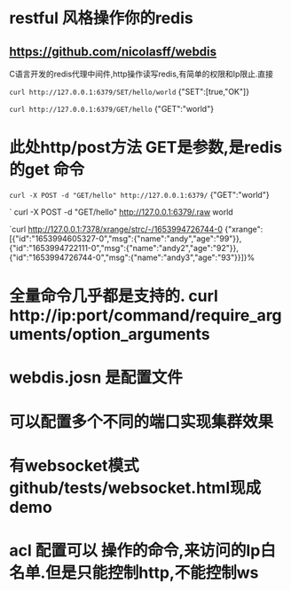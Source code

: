 # restful 风格操作你的redis
https://github.com/nicolasff/webdis
--------------------------------------
C语言开发的redis代理中间件,http操作读写redis,有简单的权限和Ip限止.直接

` curl http://127.0.0.1:6379/SET/hello/world
` {"SET":[true,"OK"]}

` curl http://127.0.0.1:6379/GET/hello
` {"GET":"world"}

# 此处http/post方法  GET是参数,是redis的get 命令
` curl -X POST -d "GET/hello" http://127.0.0.1:6379/
` {"GET":"world"}

` curl -X POST -d "GET/hello" http://127.0.0.1:6379/.raw
world

`curl http://127.0.0.1:7378/xrange/strc/-/1653994726744-0
{"xrange":[{"id":"1653994605327-0","msg":{"name":"andy","age":"99"}},{"id":"1653994722111-0","msg":{"name":"andy2","age":"92"}},{"id":"1653994726744-0","msg":{"name":"andy3","age":"93"}}]}%

# 全量命令几乎都是支持的. curl http://ip:port/command/require_arguments/option_arguments

# webdis.josn 是配置文件
# 可以配置多个不同的端口实现集群效果

# 有websocket模式github/tests/websocket.html现成demo

# acl 配置可以 操作的命令,来访问的Ip白名单.但是只能控制http,不能控制ws

